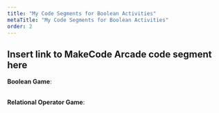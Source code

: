 ```yaml
---
title: "My Code Segments for Boolean Activities"
metaTitle: "My Code Segments for Boolean Activities"
order: 2
---
```


## Insert link to MakeCode Arcade code segment here

**Boolean Game**:
<br/><br/>

**Relational Operator Game**:
<br/><br/>